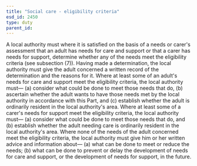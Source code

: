 ```yaml
---
title: "Social care - eligibility criteria"
esd_id: 2450
type: duty
parent_id:  
---
```


A local authority must where it is satisfied on the basis of a needs or carer's assessment that an adult has needs for care and support or that a carer has needs for support, determine whether any of the needs meet the eligibility criteria (see subsection (7)).
Having made a determination, the local authority must give the adult concerned a written record of the determination and the reasons for it.
Where at least some of an adult's needs for care and support meet the eligibility criteria, the local authority must—
(a) consider what could be done to meet those needs that do,
(b) ascertain whether the adult wants to have those needs met by the local authority in accordance with this Part, and
(c) establish whether the adult is ordinarily resident in the local authority's area.
Where at least some of a carer's needs for support meet the eligibility criteria, the local authority must—
(a) consider what could be done to meet those needs that do, and
(b) establish whether the adult needing care is ordinarily resident in the local authority's area.
Where none of the needs of the adult concerned meet the eligibility criteria, the local authority must give him or her written advice and information about—
(a) what can be done to meet or reduce the needs;
(b) what can be done to prevent or delay the development of needs for care and support, or the development of needs for support, in the future.

